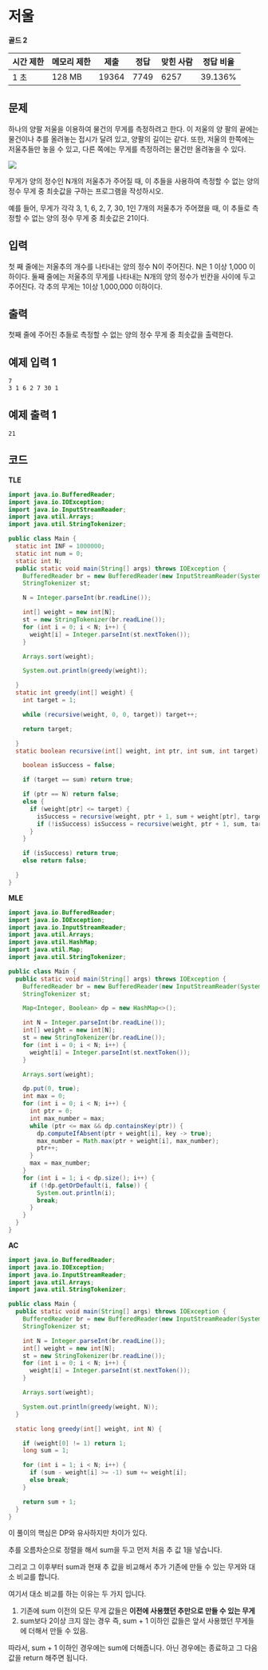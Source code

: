 # 저울 

**골드 2**

|시간 제한|	메모리 제한	|제출|	정답	|맞힌 사람	|정답 비율|
|---|---|---|---|---|---|
|1 초	|128 MB	|19364	|7749|	6257|	39.136%|

## 문제 

하나의 양팔 저울을 이용하여 물건의 무게를 측정하려고 한다. 이 저울의 양 팔의 끝에는 물건이나 추를 올려놓는 접시가 달려 있고, 양팔의 길이는 같다. 또한, 저울의 한쪽에는 저울추들만 놓을 수 있고, 다른 쪽에는 무게를 측정하려는 물건만 올려놓을 수 있다.

![](https://upload.acmicpc.net/7d2a2428-a1b0-47f5-9f53-fecd714d1b1b/-/preview/)

무게가 양의 정수인 N개의 저울추가 주어질 때, 이 추들을 사용하여 측정할 수 없는 양의 정수 무게 중 최솟값을 구하는 프로그램을 작성하시오.

예를 들어, 무게가 각각 3, 1, 6, 2, 7, 30, 1인 7개의 저울추가 주어졌을 때, 이 추들로 측정할 수 없는 양의 정수 무게 중 최솟값은 21이다. 

## 입력 

첫 째 줄에는 저울추의 개수를 나타내는 양의 정수 N이 주어진다. N은 1 이상 1,000 이하이다. 둘째 줄에는 저울추의 무게를 나타내는 N개의 양의 정수가 빈칸을 사이에 두고 주어진다. 각 추의 무게는 1이상 1,000,000 이하이다.

## 출력 

첫째 줄에 주어진 추들로 측정할 수 없는 양의 정수 무게 중 최솟값을 출력한다.

## 예제 입력 1

```
7
3 1 6 2 7 30 1
```

## 예제 출력 1

```
21
```

## 코드

**TLE**

```java
import java.io.BufferedReader;
import java.io.IOException;
import java.io.InputStreamReader;
import java.util.Arrays;
import java.util.StringTokenizer;

public class Main {
  static int INF = 1000000;
  static int num = 0;
  static int N;
  public static void main(String[] args) throws IOException {
    BufferedReader br = new BufferedReader(new InputStreamReader(System.in));
    StringTokenizer st;

    N = Integer.parseInt(br.readLine());

    int[] weight = new int[N];
    st = new StringTokenizer(br.readLine());
    for (int i = 0; i < N; i++) {
      weight[i] = Integer.parseInt(st.nextToken());
    }

    Arrays.sort(weight);

    System.out.println(greedy(weight));

  }
  static int greedy(int[] weight) {
    int target = 1;

    while (recursive(weight, 0, 0, target)) target++;

    return target;

  }
  static boolean recursive(int[] weight, int ptr, int sum, int target) {

    boolean isSuccess = false;

    if (target == sum) return true;

    if (ptr == N) return false;
    else {
      if (weight[ptr] <= target) {
        isSuccess = recursive(weight, ptr + 1, sum + weight[ptr], target);
        if (!isSuccess) isSuccess = recursive(weight, ptr + 1, sum, target);
      }
    }

    if (isSuccess) return true;
    else return false;

  }
}
```

**MLE**

```java
import java.io.BufferedReader;
import java.io.IOException;
import java.io.InputStreamReader;
import java.util.Arrays;
import java.util.HashMap;
import java.util.Map;
import java.util.StringTokenizer;

public class Main {
  public static void main(String[] args) throws IOException {
    BufferedReader br = new BufferedReader(new InputStreamReader(System.in));
    StringTokenizer st;

    Map<Integer, Boolean> dp = new HashMap<>();

    int N = Integer.parseInt(br.readLine());
    int[] weight = new int[N];
    st = new StringTokenizer(br.readLine());
    for (int i = 0; i < N; i++) {
      weight[i] = Integer.parseInt(st.nextToken());
    }

    Arrays.sort(weight);

    dp.put(0, true);
    int max = 0;
    for (int i = 0; i < N; i++) {
      int ptr = 0;
      int max_number = max;
      while (ptr <= max && dp.containsKey(ptr)) {
        dp.computeIfAbsent(ptr + weight[i], key -> true);
        max_number = Math.max(ptr + weight[i], max_number);
        ptr++;
      }
      max = max_number;
    }
    for (int i = 1; i < dp.size(); i++) {
      if (!dp.getOrDefault(i, false)) {
        System.out.println(i);
        break;
      }
    }
  }
}
```

**AC**

```java
import java.io.BufferedReader;
import java.io.IOException;
import java.io.InputStreamReader;
import java.util.Arrays;
import java.util.StringTokenizer;

public class Main {
  public static void main(String[] args) throws IOException {
    BufferedReader br = new BufferedReader(new InputStreamReader(System.in));
    StringTokenizer st;

    int N = Integer.parseInt(br.readLine());
    int[] weight = new int[N];
    st = new StringTokenizer(br.readLine());
    for (int i = 0; i < N; i++) {
      weight[i] = Integer.parseInt(st.nextToken());
    }

    Arrays.sort(weight);

    System.out.println(greedy(weight, N));
  }

  static long greedy(int[] weight, int N) {

    if (weight[0] != 1) return 1;
    long sum = 1;

    for (int i = 1; i < N; i++) {
      if (sum - weight[i] >= -1) sum += weight[i];
      else break;
    }

    return sum + 1;
  }
}
```

이 풀이의 핵심은 DP와 유사하지만 차이가 있다.

추를 오름차순으로 정렬을 해서 sum을 두고 먼저 처음 추 값 1을 넣습니다.

그리고 그 이후부터 sum과 현재 추 값을 비교해서 추가 기존에 만들 수 있는 무게와 대소 비교를 합니다.

여기서 대소 비교를 하는 이유는 두 가지 입니다.

1. 기존에 sum 이전의 모든 무게 값들은 **이전에 사용했던 추만으로 만들 수 있는 무게**
2. sum보다 2이상 크지 않는 경우 즉, sum + 1 이하인 값들은 앞서 사용했던 무게들에 더해서 만들 수 있음.

따라서, sum + 1 이하인 경우에는 sum에 더해줍니다. 아닌 경우에는 종료하고 그 다음 값을 return 해주면 됩니다.